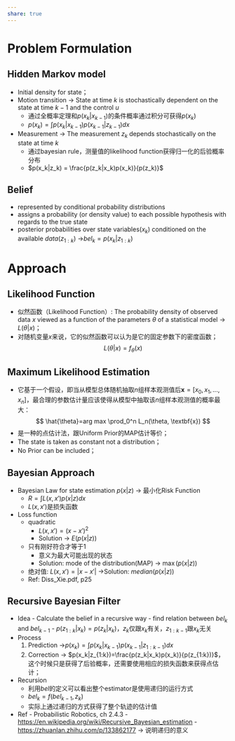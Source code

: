 ```yaml
---
share: true
---
```

# Problem Formulation

## Hidden Markov model
- Initial density for state；
- Motion transition → State at time $k$ is stochastically dependent on the state at time $k-1$ and the control $u$
	- 通过全概率定理和$p(x_k|x_{k-1})$的条件概率通过积分可获得$p(x_k)$
	- $p(x_k) = \int p(x_k|x_{k-1})p(x_{k-1}|z_{k-1})dx$
- Measurement → The measurement $z_k$ depends stochastically on the state at time $k$
	- 通过bayesian rule，测量值的likelihood function获得归一化的后验概率分布
	- $p(x_k|z_k) = \frac{p(z_k|x_k)p(x_k)}{p(z_k)}$
## Belief
- represented by conditional probability distributions
- assigns a probability (or density value) to each possible hypothesis with regards to the true state
- posterior probabilities over state variables($x_k$) conditioned on the available $data(z_{1:k})$ →$bel_k = p(x_k|z_{1:k})$

# Approach

## Likelihood Function
- 似然函数（Likelihood Function）: The probability density of observed data $x$ viewed as a function of the parameters $\theta$ of a statistical model -> $L(\theta | x)$；
- 对随机变量$x$来说，它的似然函数可以认为是它的固定参数下的密度函数；
$$
L(\theta | x) = f_{\theta}(x)
$$

## Maximum Likelihood Estimation

- 它基于一个假设，即当从模型总体随机抽取$n$组样本观测值后$\textbf{x}=[x_0, x_1, ..., x_n]$，最合理的参数估计量应该使得从模型中抽取该$n$组样本观测值的概率最大：
$$
\hat{\theta}=arg max \prod_0^n L_n(\theta, \textbf{x})
$$
- 是一种的点估计法，跟Uniform Prior的MAP估计等价；
- The state is taken as constant not a distribution；
- No Prior can be included；

## Bayesian Approach
- Bayesian Law for state estimation $p(x|z)$ → 最小化Risk Function
	- $R = \int L(x, x')p(x|z)dx$
	- $L(x, x')$是损失函数
- Loss function
	- quadratic
		- $L(x, x') = (x - x')^2$
		- Solution → $E(p(x|z))$
	- 只有刚好符合才等于1
		- 意义为最大可能出现的状态
		- Solution: mode of the distribution(MAP) → $\max(p(x|z))$
	- 绝对值: $L(x, x') = |x - x'|$ →Solution: $median(p(x|z))$
	- Ref: Diss_Xie.pdf, p25

## Recursive Bayesian Filter
- Idea
		- Calculate the belief in a recursive way
		- find relation between $bel_k$ and $bel_{k-1}$
		- $p(z_{1:k}|x_k) = p(z_k|x_k)$，$z_k$仅跟$x_k$有关，$z_{1:k-1}$跟$x_k$无关
- Process
	1. Prediction →$p(x_k) = \int p(x_k|x_{k-1})p(x_{k-1}|z_{1:k-1})dx$
	2. Correction → $p(x_k|z_{1:k})=\frac{p(z_k|x_k)p(x_k)}{p(z_{1:k})}$，这个时候只是获得了后验概率，还需要使用相应的损失函数来获得点估计；
- Recursion
	- 利用$bel$的定义可以看出整个estimator是使用递归的运行方式
	- $bel_k = f(bel_{k-1}, z_k)$
	- 实际上通过递归的方式获得了整个轨迹的估计值
- Ref
		- Probabilistic Robotics, ch 2.4.3
		- https://en.wikipedia.org/wiki/Recursive_Bayesian_estimation
		- https://zhuanlan.zhihu.com/p/133862177 → 说明递归的意义
		